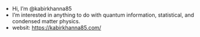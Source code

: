 - Hi, I’m @kabirkhanna85
- I’m interested in anything to do with quantum information, statistical, and condensed matter physics. 
- websit: https://kabirkhanna85.com/
<!---
kabirkhanna85/kabirkhanna85 is a ✨ special ✨ repository because its `README.md` (this file) appears on your GitHub profile.
You can click the Preview link to take a look at your changes.
--->
